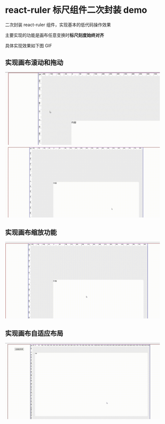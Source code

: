# react-ruler 标尺组件二次封装 demo

二次封装 react-ruler 组件，实现基本的低代码操作效果

主要实现的功能是画布任意变换时**标尺刻度始终对齐**

具体实现效果如下图 GIF

## 实现画布滚动和拖动

<img src="src/assets/gif/竖直滚动对齐.gif" alt="标尺组件二次封装" style="width: 600px;" width="600px" />
<img src="src/assets/gif/画布拖拽效果.gif" alt="标尺组件二次封装" style="width: 600px;" width="600px" />

## 实现画布缩放功能

<img src="src/assets/gif/缩放功能.gif" alt="标尺组件二次封装" style="width: 600px;" width="600px" />

## 实现画布自适应布局

<img src="src/assets/gif/自适应布局.gif" alt="标尺组件二次封装" style="width: 600px;" width="600px" />
